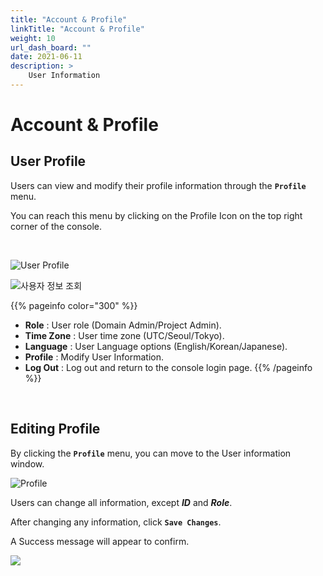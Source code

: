 ```yaml
---
title: "Account & Profile"
linkTitle: "Account & Profile"
weight: 10
url_dash_board: "" 
date: 2021-06-11
description: >
    User Information
---
```


# Account & Profile

## User Profile

Users can view and modify their profile information through the **`Profile`** menu.

You can reach this menu by clicking on the Profile Icon on the top right corner of the console.

<br>

![User Profile](/ko/docs/guides/user_guide/my_account/profile_img/profile_01.png)

![사용자 정보 조회](/ko/docs/guides/user_guide/my_account/profile_img/profile_02.png)


{{% pageinfo color="300" %}}
* **Role** : User role \(Domain Admin/Project Admin\).
* **Time Zone** : User time zone \(UTC/Seoul/Tokyo\).
* **Language** : User Language options \(English/Korean/Japanese\).
* **Profile** : Modify User Information.
* **Log Out** : Log out and return to the console login page.
{{% /pageinfo %}}

<br>


## Editing Profile

By clicking the **`Profile`** menu, you can move to the User information window.

![Profile](/ko/docs/guides/user_guide/my_account/profile_img/profile_03.png)

Users can change all information, except _**ID**_ and _**Role**_. 

After changing any information, click **`Save Changes`**.

A Success message will appear to confirm.

![](/ko/docs/guides/user_guide/my_account/profile_img/profile_04.png)

### 

